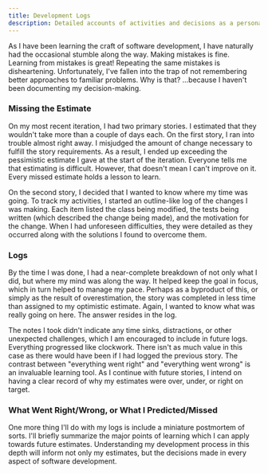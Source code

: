 ```yaml
---
title: Development Logs
description: Detailed accounts of activities and decisions as a personal learning tool
---
```


As I have been learning the craft of software development, I have naturally had the occasional stumble along the way. Making mistakes is fine. Learning from mistakes is great! Repeating the same mistakes is disheartening. Unfortunately, I've fallen into the trap of not remembering better approaches to familiar problems. Why is that? ...because I haven't been documenting my decision-making.

### Missing the Estimate

On my most recent iteration, I had two primary stories. I estimated that they wouldn't take more than a couple of days each. On the first story, I ran into trouble almost right away. I misjudged the amount of change necessary to fulfill the story requirements. As a result, I ended up exceeding the pessimistic estimate I gave at the start of the iteration. Everyone tells me that estimating is difficult. However, that doesn't mean I can't improve on it. Every missed estimate holds a lesson to learn.

On the second story, I decided that I wanted to know where my time was going. To track my activities, I started an outline-like log of the changes I was making. Each item listed the class being modified, the tests being written (which described the change being made), and the motivation for the change. When I had unforeseen difficulties, they were detailed as they occurred along with the solutions I found to overcome them.

### Logs

By the time I was done, I had a near-complete breakdown of not only what I did, but where my mind was along the way. It helped keep the goal in focus, which in turn helped to manage my pace. Perhaps as a byproduct of this, or simply as the result of overestimation, the story was completed in less time than assigned to my optimistic estimate. Again, I wanted to know what was really going on here. The answer resides in the log.

The notes I took didn't indicate any time sinks, distractions, or other unexpected challenges, which I am encouraged to include in future logs. Everything progressed like clockwork. There isn't as much value in this case as there would have been if I had logged the previous story. The contrast between "everything went right" and "everything went wrong" is an invaluable learning tool. As I continue with future stories, I intend on having a clear record of why my estimates were over, under, or right on target.

### What Went Right/Wrong, or What I Predicted/Missed

One more thing I'll do with my logs is include a miniature postmortem of sorts. I'll briefly summarize the major points of learning which I can apply towards future estimates. Understanding my development process in this depth will inform not only my estimates, but the decisions made in every aspect of software development.

